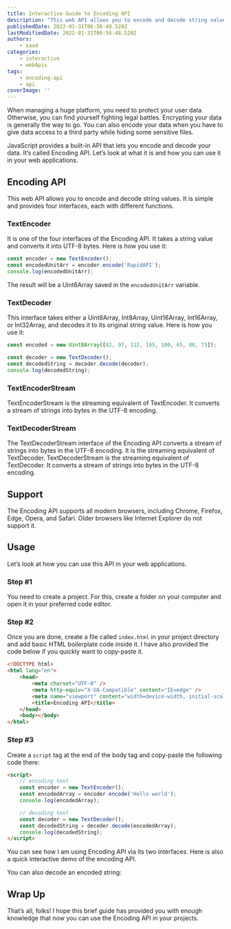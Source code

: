 ```yaml
---
title: Interactive Guide to Encoding API
description: "This web API allows you to encode and decode string values. In this piece, let's take a look at what Encoding API is and how you can use it in your web apps."
publishedDate: 2022-01-31T06:56:48.520Z
lastModifiedDate: 2022-01-31T06:56:48.520Z
authors:
    - saad
categories:
    - interactive
    - webApis
tags:
    - encoding-api
    - api
coverImage: ''
---
```


<Lead>

When managing a huge platform, you need to protect your user data. Otherwise, you can find yourself fighting legal battles. Encrypting your data is generally the way to go. You can also encode your data when you have to give data access to a third party while hiding some sensitive files.

</Lead>

JavaScript provides a built-in API that lets you encode and decode your data. It’s called Encoding API. Let’s look at what it is and how you can use it in your web applications.

## Encoding API

This web API allows you to encode and decode string values. It is simple and provides four interfaces, each with different functions.

### TextEncoder

It is one of the four interfaces of the Encoding API. It takes a string value and converts it into UTF-8 bytes. Here is how you use it:

```js
const encoder = new TextEncoder();
const encodedUnitArr = encoder.encode('RapidAPI');
console.log(encodedUnitArr);
```

The result will be a Uint8Array saved in the `encodedUnitArr` variable.

### TextDecoder

This interface takes either a Uint8Array, Int8Array, Uint16Array, Int16Array, or Int32Array, and decodes it to its original string value. Here is how you use it:

```js
const encoded = new Uint8Array([82, 97, 112, 105, 100, 65, 80, 73]);

const decoder = new TextDecoder();
const decodedString = decoder.decode(decoder);
console.log(decodedString);
```

### TextEncoderStream

TextEncoderStream is the streaming equivalent of TextEncoder. It converts a stream of strings into bytes in the UTF-8 encoding.

### TextDecoderStream

The TextDecoderStream interface of the Encoding API converts a stream of strings into bytes in the UTF-8 encoding. It is the streaming equivalent of TextDecoder.
TextDecoderStream is the streaming equivalent of TextDecoder. It converts a stream of strings into bytes in the UTF-8 encoding.

## Support

The Encoding API supports all modern browsers, including Chrome, Firefox, Edge, Opera, and Safari. Older browsers like Internet Explorer do not support it.

## Usage

Let’s look at how you can use this API in your web applications.

### Step #1

You need to create a project. For this, create a folder on your computer and open it in your preferred code editor.

### Step #2

Once you are done, create a file called `index.html` in your project directory and add basic HTML boilerplate code inside it. I have also provided the code below if you quickly want to copy-paste it.

```html
<!DOCTYPE html>
<html lang="en">
	<head>
		<meta charset="UTF-8" />
		<meta http-equiv="X-UA-Compatible" content="IE=edge" />
		<meta name="viewport" content="width=device-width, initial-scale=1.0" />
		<title>Encoding API</title>
	</head>
	<body></body>
</html>
```

### Step #3

Create a `script` tag at the end of the body tag and copy-paste the following code there:

```html
<script>
	// encoding text
	const encoder = new TextEncoder();
	const encodedArray = encoder.encode('Hello world');
	console.log(encodedArray);

	// decoding text
	const decoder = new TextDecoder();
	const decodedString = decoder.decode(encodedArray);
	console.log(decodedString);
</script>
```

You can see how I am using Encoding API via its two interfaces. Here is also a quick interactive demo of the encoding API.

<LearnEncodingAPI showEncode />

You can also decode an encoded string:

<LearnEncodingAPI showDecode />

## Wrap Up

That’s all, folks! I hope this brief guide has provided you with enough knowledge that now you can use the Encoding API in your projects.
